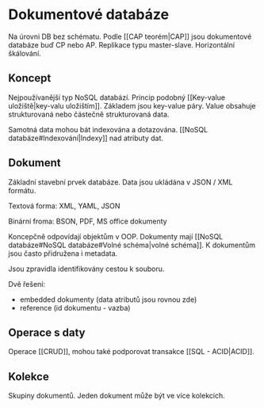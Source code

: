 # Dokumentové databáze
Na úrovni DB bez schématu. Podle [[CAP teorém|CAP]] jsou dokumentové databáze buď CP nebo AP. 
Replikace typu master-slave. Horizontální škálování.

## Koncept
Nejpoužívanější typ NoSQL databází. Princip podobný [[Key-value uložiště|key-valu uložištím]]. Základem jsou key-value páry.
Value obsahuje strukturovaná nebo částečně strukturovaná data. 

Samotná data mohou bát indexována a dotazována. [[NoSQL databáze#Indexování|Indexy]] nad atributy dat. 

## Dokument
Základní stavební prvek databáze. Data jsou ukládána v JSON / XML formátu. 

Textová forma:
XML, YAML, JSON

Binární froma:
BSON, PDF, MS office dokumenty


Koncepčně odpovídají objektům v OOP.  Dokumenty mají [[NoSQL databáze#NoSQL databáze#Volné schéma|volné schéma]]. K dokumentům jsou často přidružena i metadata. 

Jsou zpravidla identifikovány cestou k souboru.

Dvě řešení:
- embedded dokumenty (data atributů jsou rovnou zde)
- reference (id dokumentu - vazba)

## Operace s daty
Operace [[CRUD]], mohou také podporovat transakce [[SQL - ACID|ACID]].

## Kolekce
Skupiny dokumentů. Jeden dokument může být ve více kolekcích. 
